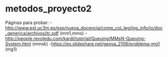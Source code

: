 # metodos_proyecto2
Páginas para probar: 
-http://www.est.uc3m.es/esp/nueva_docencia/comp_col_leg/ing_info/io/doc_generica/archivos/tc.pdf (mm1,mms)
-http://people.revoledu.com/kardi/tutorial/Queuing/MMsN-Queuing-System.html (mmsk)
-https://es.slideshare.net/geova_2108/problema-mg1 (mg1)
